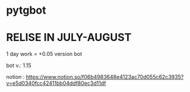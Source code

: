 # pytgbot
# RELISE IN JULY-AUGUST

1 day work = +0.05 version bot

bot v.: 1.15

notion : https://www.notion.so/f06b4983648e4123ac70d055c62c3935?v=e5d0340fcc42411bb04ddf80ec3d11df